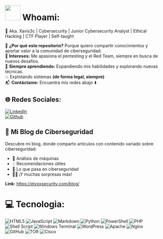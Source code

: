 

# <picture><img src = "https://github.com/user-attachments/assets/2ac1f222-156c-491d-843c-41a28d9474f4" width = 50px></picture> Whoami:

👋 Aka. Xavis3c | Cybersecurity | Junior Cybersecurity Analyst | Ethical Hacking | CTF Player | Self-taught

📂 **¿Por qué este repositorio?** Porque quiero compartir conocimientos y aportar valor a la comunidad de ciberseguridad.<br>
🎯 **Intereses:** Me apasiona el pentesting y el Red Team, siempre en busca de nuevos desafíos.<br>
📖 **Siempre aprendiendo:** Expandiendo mis habilidades y explorando nuevas técnicas.<br>
💥 Explotando sistemas **(de forma legal, siempre)**<br>
📬 **Contáctame:** Encuentra mis redes abajo ⬇️  

## 🌐 Redes Sociales:
[![LinkedIn](https://img.shields.io/badge/LinkedIn-%230077B5.svg?logo=linkedin&logoColor=white)](https://www.linkedin.com/in/brayam-javier-valenzuela-cruz-9ab921251/)  
[![Github](https://img.shields.io/badge/Github-000?style=rounded-square&logo=Github&logoColor=white&link=tu_github)](https://github.com/xavis3c)  

## 📖 Mi Blog de Ciberseguridad  
Descubre mi blog, donde comparto artículos con contenido variado sobre ciberseguridad:  

- 🔧 Análisis de máquinas  
- 💡 Recomendaciones útiles  
- 🌟 Lo que pasa en ciberseguridad  
- 🕵️‍♂️ ¡Y muchas sorpresas más!

**Link:** https://elyoxsecurity.com/blog/

# 💻 Tecnologia:
![HTML5](https://img.shields.io/badge/html5-%23E34F26.svg?style=flat&logo=html5&logoColor=white) ![JavaScript](https://img.shields.io/badge/javascript-%23323330.svg?style=flat&logo=javascript&logoColor=%23F7DF1E) ![Markdown](https://img.shields.io/badge/markdown-%23000000.svg?style=flat&logo=markdown&logoColor=white) ![Python](https://img.shields.io/badge/python-3670A0?style=flat&logo=python&logoColor=ffdd54) ![PowerShell](https://img.shields.io/badge/PowerShell-%235391FE.svg?style=flat&logo=powershell&logoColor=white) ![PHP](https://img.shields.io/badge/php-%23777BB4.svg?style=flat&logo=php&logoColor=white) ![Shell Script](https://img.shields.io/badge/shell_script-%23121011.svg?style=flat&logo=gnu-bash&logoColor=white) ![Windows Terminal](https://img.shields.io/badge/Windows%20Terminal-%234D4D4D.svg?style=flat&logo=windows-terminal&logoColor=white) ![WordPress](https://img.shields.io/badge/WordPress-%23117AC9.svg?style=flat&logo=WordPress&logoColor=white) ![Apache](https://img.shields.io/badge/apache-%23D42029.svg?style=flat&logo=apache&logoColor=white) ![Nginx](https://img.shields.io/badge/nginx-%23009639.svg?style=flat&logo=nginx&logoColor=white) ![GitHub](https://img.shields.io/badge/github-%23121011.svg?style=flat&logo=github&logoColor=white)  ![TOR](https://img.shields.io/badge/tor-%237E4798.svg?style=flat&logo=tor-project&logoColor=white) ![Cisco](https://img.shields.io/badge/cisco-%23049fd9.svg?style=flat&logo=cisco&logoColor=black) 
